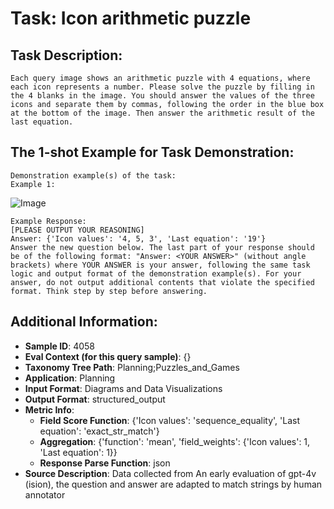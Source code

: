 # Task: Icon arithmetic puzzle

## Task Description:

```
Each query image shows an arithmetic puzzle with 4 equations, where each icon represents a number. Please solve the puzzle by filling in the 4 blanks in the image. You should answer the values of the three icons and separate them by commas, following the order in the blue box at the bottom of the image. Then answer the arithmetic result of the last equation.
```

## The 1-shot Example for Task Demonstration:

```
Demonstration example(s) of the task:
Example 1:
```

![Image](1.png)

```
Example Response:
[PLEASE OUTPUT YOUR REASONING]
Answer: {'Icon values': '4, 5, 3', 'Last equation': '19'}
Answer the new question below. The last part of your response should be of the following format: "Answer: <YOUR ANSWER>" (without angle brackets) where YOUR ANSWER is your answer, following the same task logic and output format of the demonstration example(s). For your answer, do not output additional contents that violate the specified format. Think step by step before answering.
```

## Additional Information:

- **Sample ID**: 4058
- **Eval Context (for this query sample)**: {}
- **Taxonomy Tree Path**: Planning;Puzzles_and_Games
- **Application**: Planning
- **Input Format**: Diagrams and Data Visualizations
- **Output Format**: structured_output
- **Metric Info**:
  - **Field Score Function**: {'Icon values': 'sequence_equality', 'Last equation': 'exact_str_match'}
  - **Aggregation**: {'function': 'mean', 'field_weights': {'Icon values': 1, 'Last equation': 1}}
  - **Response Parse Function**: json
- **Source Description**: Data collected from An early evaluation of gpt-4v (ision), the question and answer are adapted to match strings by human annotator
